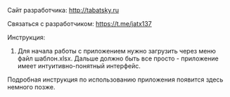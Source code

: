 Сайт разработчика: http://tabatsky.ru

Связаться с разработчиком: https://t.me/jatx137

Инструкция:

1. Для начала работы с приложением нужно загрузить через меню файл шаблон.xlsx. Дальше должно быть все просто - приложение имеет интуитивно-понятный интерфейс.

Подробная инструкция по использованию приложения появится здесь немного позже.

